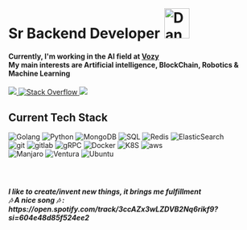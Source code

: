 <h1 align="left">
Sr Backend Developer <img src="https://media.tenor.com/TCMWkxIkF9IAAAAi/dancing-gopher.gif" width="50" height="60" alt="Dancing Gopher Sticker - Dancing Gopher Dancing Gopher Stickers" style="max-width: 280px; background-color: unset; margin: 1px 2px; margin-bottom: 0px">
</h1>


<h4>Currently, I'm working in the AI field at <a href="https://www.vozy.co/" target="_blank" rel="noopener noreferrer">Vozy</a></br>
My main interests are Artificial intelligence, BlockChain, Robotics & Machine Learning</h4>

<div align='left'>
  <a href="https://github.com/AndrewAlizaga">
    <img src="https://img.shields.io/github/followers/AndrewAlizaga?color=gray&label=GitHub&logo=GitHub&style=for-the-badge"/>
  </a>
 <a href="https://stackoverflow.com/users/10925686/andrew-alizaga?tab=profile">
     <img alt="Stack Overflow" src="https://img.shields.io/badge/-Stack%20Overflow-FE7A16?style=for-the-badge&logo=stack-overflow&logoColor=white" />
  </a>
  <a href="mailto:andrewatld@gmail.com?subject=Yellow,%20From%20Github">
    <img src="https://img.shields.io/badge/gmail-%23D14836.svg?&style=for-the-badge&logo=gmail&logoColor=white"/>
  </a>
</div> 

<div align=left>
  <h2>Current Tech Stack</h2>
  <!--  Languages !-->
  <img alt="Golang" src="https://img.shields.io/badge/-Go-45b8d8?style=for-the-badge&logo=go&logoColor=white" />
  <img alt="Python" src="https://img.shields.io/badge/-Python-45b8d8?style=for-the-badge&logo=python&logoColor=yellow" />
    <!--  DBS !-->

  <img alt="MongoDB" src="https://img.shields.io/badge/-MongoDB-2F4F4F?style=for-the-badge&logo=mongodb&logoColor=Green" />
  <img alt="SQL" src="https://img.shields.io/badge/-SQL-2F4F4F?style=for-the-badge&logo=sql&logoColor=Green" />
  <img alt="Redis" src="https://img.shields.io/badge/-Redis-2F4F4F?style=for-the-badge&logo=redis&logoColor=Green" />
  <img alt="ElasticSearch" src="https://img.shields.io/badge/-ElasticSearch-2F4F4F?style=for-the-badge&logo=elasticsearch&logoColor=Green" />
</br>
  <img alt="git" src="https://img.shields.io/badge/-Git-F05032?style=for-the-badge&logo=git&logoColor=white" />
  <img alt="gitlab" src="https://img.shields.io/badge/-GitLab-F05032?style=for-the-badge&logo=gitlab&logoColor=white" />

  <img alt="gRPC" src="https://img.shields.io/badge/-gRPC-000000?style=for-the-badge&logo=gRPC&logoColor=white" />
  <img alt="Docker" src="https://img.shields.io/badge/-Docker-000000?style=for-the-badge&logo=docker&logoColor=blue" />
  <img alt="K8S" src="https://img.shields.io/badge/-k8s-000000?style=for-the-badge&logo=kubernetes&logoColor=white" />
  <img alt="aws" src="https://img.shields.io/badge/-aws-000000?style=for-the-badge&logo=amazonwebservices&logoColor=white" />
  </br>
  <img alt="Manjaro" src="https://img.shields.io/badge/-Manjaro-7FAF9B?style=for-the-badge&logo=manjaro&logoColor=green" />
  <img alt="Ventura" src="https://img.shields.io/badge/-Ventura-FFE699?style=for-the-badge&logo=macos&logoColor=white" />
  <img alt="Ubuntu" src="https://img.shields.io/badge/-Ubuntu-F05032?style=for-the-badge&logo=ubuntu&logoColor=white" />
  
</div>

<h5 style="margin-top: 6vw; align: left;">
  I like to create/invent new things, it brings me fulfillment
  <br>
      🎶 A nice song 🎶 : https://open.spotify.com/track/3ccAZx3wLZDVB2Nq6rikf9?si=604e48d85f524ee2

</h5>

